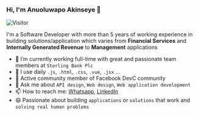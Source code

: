 ### Hi, I'm Anuoluwapo Akinseye 👋

![Visitor](https://page-views.glitch.me/badge?page_id=an-apluss.an-apluss.513862315)

I'm a Software Developer with more than 5 years of working experience in building solutions/application which varies from **Financial Services** and **Internally Generated Revenue** to **Management** applications


- 🔭 I’m currently working full-time with great and passionate team members at `Sterling Bank Plc`
- 🌱 I use daily `.js`, `.html`, `.css`, `.vue`, `.jsx` ...
- 👯 Active community member of Facebook DevC community
- 💬 Ask me about `API design`, `Web design`, `Web application development`
- 📫 How to reach me: [Whatsapp](https://wa.me/2348134326603), [LinkedIn](https://www.linkedin.com/in/anuoluwapo-akinseye-anapluss/)
- 😄 Passionate about building `applications` or `solutions` that work and `solving real human problems`

